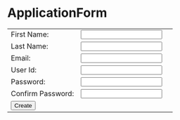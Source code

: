 # ApplicationForm<html>
<head>
  <title>Form Validation</title>
  <script type="text/javascript">
    var divs = new Array();
    divs[0] = "errFirst";
    divs[1] = "errLast";
    divs[2] = "errEmail";
    divs[3] = "errUid";
    divs[4] = "errPassword";
    divs[5] = "errConfirm";
    function validate()
	{
      var inputs = new Array();
      inputs[0] = document.getElementById('first').value;
      inputs[1] = document.getElementById('last').value;
      inputs[2] = document.getElementById('email').value;
      inputs[3] = document.getElementById('uid').value;
      inputs[4] = document.getElementById('password').value;
      inputs[5] = document.getElementById('confirm').value;
      var errors = new Array();
      errors[0] = "<span style='color:red'>Please enter your first name!</span>";
      errors[1] = "<span style='color:red'>Please enter your last name!</span>";
      errors[2] = "<span style='color:red'>Please enter your email!</span>";
      errors[3] = "<span style='color:red'>Please enter your user id!</span>";
      errors[4] = "<span style='color:red'>Please enter your password!</span>";
      errors[5] = "<span style='color:red'>Please confirm your password!</span>";
      for (i in inputs)
      {
        var errMessage = errors[i];
        var div = divs[i];
        if (inputs[i] == "")
        	document.getElementById(div).innerHTML = errMessage;
        else if (i==2)
        {
          var atpos=inputs[i].indexOf("@");
          var dotpos=inputs[i].lastIndexOf(".");
          if (atpos<1 || dotpos<atpos+2 || dotpos+2>=inputs[i].length)
        	document.getElementById('errEmail').innerHTML = "<span style='color: red'>Enter a valid email address!</span>";
          else
        	document.getElementById(div).innerHTML = "OK!";
        }
        else if (i==5)
        {
          var first = document.getElementById('password').value;
          var second = document.getElementById('confirm').value;
          if (second != first)
        	document.getElementById('errConfirm').innerHTML = "<span style='color: red'>Your passwords don't match!</span>";
          else
       		document.getElementById(div).innerHTML = "OK!";
        }
        else
        	document.getElementById(div).innerHTML = "OK!";
       }
     }
        function finalValidate()
        {
          var count = 0;
          for(i=0;i<6;i++)
          {
            var div = divs[i];
            if(document.getElementById(div).innerHTML == "OK!")
            count = count + 1;
          }
          if(count == 6)
          	document.getElementById("errFinal").innerHTML = "All the data you entered is correct!!!";
        }
   </script>
</head>
<body>
	<table id="table1">
      <tr>
        <td>First Name:</td>
        <td><input type="text" id="first" onkeyup="validate();" /></td>
        <td><div id="errFirst"></div></td>
      </tr>
      <tr>
        <td>Last Name:</td>
        <td><input type="text" id="last" onkeyup="validate();"/></td>
        <td><div id="errLast"></div></td>
      </tr>
      <tr>
        <td>Email:</td>
        <td><input type="text" id="email" onkeyup="validate();"/></td>
        <td><div id="errEmail"></div></td>
      </tr>
      <tr>
        <td>User Id:</td>
        <td><input type="text" id="uid" onkeyup="validate();"/></td>
        <td><div id="errUid"></div></td>
      </tr>
      <tr>
        <td>Password:</td>
        <td><input type="password" id="password" onkeyup="validate();"/></td>
        <td><div id="errPassword"></div></td>
      </tr>
      <tr>
        <td>Confirm Password:</td>
        <td><input type="password" id="confirm" onkeyup="validate();"/></td>
        <td><div id="errConfirm"></div></td>
      </tr>
      <tr>
        <td><input type="button" id="create" value="Create" onclick="validate();finalValidate();"/></td>
        <td><div id="errFinal"></div></td>
      </tr>
	</table>
</body>
</html>
